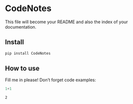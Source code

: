 CodeNotes
================

<!-- WARNING: THIS FILE WAS AUTOGENERATED! DO NOT EDIT! -->

This file will become your README and also the index of your
documentation.

## Install

``` sh
pip install CodeNotes
```

## How to use

Fill me in please! Don’t forget code examples:

``` python
1+1
```

    2
